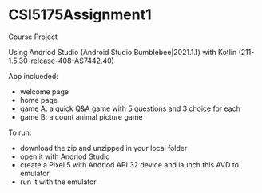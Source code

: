 # CSI5175Assignment1
Course Project

Using Andriod Studio (Android Studio Bumblebee|2021.1.1) with Kotlin (211-1.5.30-release-408-AS7442.40)

App inclueded:
- welcome page
- home page
- game A: a quick Q&A game with 5 questions and 3 choice for each
- game B: a count animal picture game

To run:
- download the zip and unzipped in your local folder
- open it with Andriod Studio
- create a Pixel 5 with Andriod API 32 device and launch this AVD to emulator
- run it with the emulator
